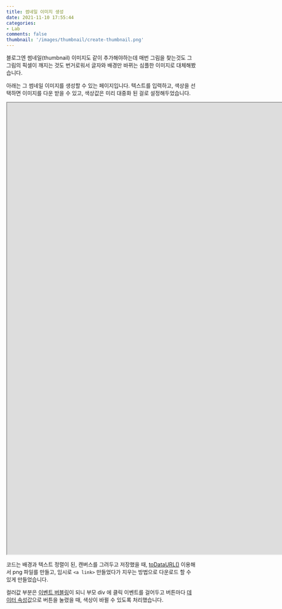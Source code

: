 ```yaml
---
title: 썸네일 이미지 생성
date: 2021-11-10 17:55:44
categories:
- Lab
comments: false
thumbnail: '/images/thumbnail/create-thumbnail.png'
---
```


블로그엔 썸네일(thumbnail) 이미지도 같이 추가해야하는데 매번 그림을 찾는것도 그 그림의 픽셀이 깨지는 것도 번거로워서 글자와 배경만 바뀌는 심플한 이미지로 대체해봤습니다.

아래는 그 썸네일 이미지를 생성할 수 있는 페이지입니다.
텍스트를 입력하고, 색상을 선택하면 이미지를 다운 받을 수 있고, 색상값은 미리 대중화 된 걸로 설정해두었습니다.

<iframe src="https://jelee603.github.io/code/create-thumbnail.html" style="width: 100vh; height: 30vh"></iframe>

코드는 배경과 텍스트 정렬이 된, 캔버스를 그려두고 저장했을 때, [toDataURL()](https://developer.mozilla.org/en-US/docs/Web/API/HTMLCanvasElement/toDataURL) 이용해서 png 파일를 만들고, 임시로 `<a link>` 만들었다가 지우는 방법으로 다운로드 할 수 있게 만들었습니다. 

컬러값 부분은 [이벤트 버블링](https://developer.mozilla.org/ko/docs/Learn/JavaScript/Building_blocks/Events#:~:text=%EB%8B%BF%EC%9D%84%20%EB%95%8C%EA%B9%8C%EC%A7%80%20%EA%B3%84%EC%86%8D%ED%95%A9%EB%8B%88%EB%8B%A4.-,%EB%B2%84%EB%B8%94%EB%A7%81,-%EB%8B%A8%EA%B3%84%EC%97%90%EC%84%9C%EB%8A%94%2C%20%EC%A0%95%ED%99%95%ED%9E%88%20%EB%B0%98%EB%8C%80%EC%9D%98)이 되니 부모 div 에 클릭 이벤트를 걸어두고 버튼마다 [데이터 속성](https://developer.mozilla.org/ko/docs/Learn/HTML/Howto/Use_data_attributes)값으로 버튼을 눌렸을 때, 색상이 바뀔 수 있도록 처리했습니다. 



